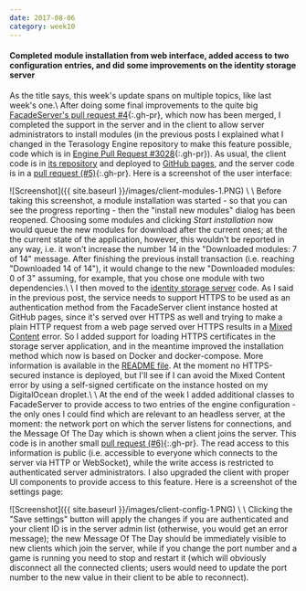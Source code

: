 ```yaml
---
date: 2017-08-06
category: week10
---
```


#### Completed module installation from web interface, added access to two configuration entries, and did some improvements on the identity storage server
As the title says, this week's update spans on multiple topics, like last week's one.\\
After doing some final improvements to the quite big [FacadeServer's pull request #4](https://github.com/MovingBlocks/FacadeServer/pull/4){:.gh-pr}, which now has been merged, I completed the support in the server and in the client to allow server administrators to install modules (in the previous posts I explained what I changed in the Terasology Engine repository to make this feature possible, code which is in [Engine Pull Request #3028](https://github.com/MovingBlocks/Terasology/pull/3028){:.gh-pr}). As usual, the client code is in [its repository](https://github.com/gianluca-nitti/FacadeServer-frontend) and deployed to [GitHub pages](https://gianluca-nitti.github.io/FacadeServer-frontend/), and the server code is in a [pull request (#5)](https://github.com/MovingBlocks/FacadeServer/pull/5){:.gh-pr}. Here is a screenshot of the user interface:

![Screenshot]({{ site.baseurl }}/images/client-modules-1.PNG) \\
\\
Before taking this screenshot, a module installation was started - so that you can see the progress reporting - then the "install new modules" dialog has been reopened. Choosing some modules and clicking *Start installation* now would queue the new modules for download after the current ones; at the the current state of the application, however, this wouldn't be reported in any way, i.e. it won't increase the number 14 in the "Downloaded modules: 7 of 14" message. After finishing the previous install transaction (i.e. reaching "Downloaded 14 of 14"), it would change to the new "Downloaded modules: 0 of 3" assuming, for example, that you chose one module with two dependencies.\\
\\
I then moved to the [identity storage server](https://github.com/gianluca-nitti/terasology-key-server) code. As I said in the previous post, the service needs to support HTTPS to be used as an authentication method from the FacadeServer client instance hosted at GitHub pages, since it's served over HTTPS as well and trying to make a plain HTTP request from a web page served over HTTPS results in a [Mixed Content](https://developers.google.com/web/fundamentals/security/prevent-mixed-content/what-is-mixed-content) error. So I added support for loading HTTPS certificates in the storage server application, and in the meantime improved the installation method which now is based on Docker and docker-compose. More information is available in the [README file](https://github.com/gianluca-nitti/terasology-key-server/blob/master/README.md#how-to-install). At the moment no HTTPS-secured instance is deployed, but I'll see if I can avoid the Mixed Content error by using a self-signed certificate on the instance hosted on my DigitalOcean droplet.\\
\\
At the end of the week I added additional classes to FacadeServer to provide access to two entries of the engine configuration - the only ones I could find which are relevant to an headless server, at the moment: the network port on which the server listens for connections, and the Message Of The Day which is shown when a client joins the server. This code is in another small [pull request (#6)](https://github.com/MovingBlocks/FacadeServer/pull/6){:.gh-pr}. The read access to this information is public (i.e. accessible to everyone which connects to the server via HTTP or WebSocket), while the write access is restricted to authenticated server administrators. I also upgraded the client with proper UI components to provide access to this feature. Here is a screenshot of the settings page:

![Screenshot]({{ site.baseurl }}/images/client-config-1.PNG) \\
\\
Clicking the "Save settings" button will apply the changes if you are authenticated and your client ID is in the server admin list (otherwise, you would get an error message); the new Message Of The Day should be immediately visible to new clients which join the server, while if you change the port number and a game is running you need to stop and restart it (which will obviously disconnect all the connected clients; users would need to update the port number to the new value in their client to be able to reconnect).
